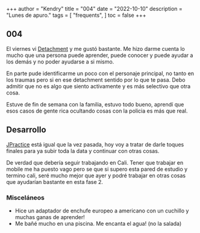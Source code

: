 +++
author = "Kendry"
title = "004"
date = "2022-10-10"
description = "Lunes de apuro."
tags = [
    "frequents",
]
toc = false
+++

## 004

El viernes vi [Detachment](https://www.imdb.com/title/tt1683526/) y me gustó bastante.
Me hizo darme cuenta lo mucho que una persona puede aprender, puede conocer y puede
ayudar a los demás y no poder ayudarse a si mismo.

En parte pude identificarme un poco con el personaje principal, no tanto en los traumas
pero si en ese detachment sentido por lo que te pasa. Debo admitir que no es algo que
siento activamente y es más selectivo que otra cosa.

Estuve de fin de semana con la familia, estuvo todo bueno, aprendí que esos casos de
gente rica ocultando cosas con la policia es más que real.

## Desarrollo

[JPractice](https://jp.kengru.do) está igual que la vez pasada, hoy voy a tratar de
darle toques finales para ya subir toda la data y continuar con otras cosas.

De verdad que debería seguir trabajando en Cali. Tener que trabajar en mobile
me ha puesto vago pero se que si supero esta pared de estudio y termino cali,
seré mucho mejor que ayer y podré trabajar en otras cosas que ayudarían bastante
en esta fase 2.

### Misceláneos

- Hice un adaptador de enchufe europeo a americano con un cuchillo y muchas ganas de
  aprender!
- Me bañé mucho en una piscina. Me encanta el agua! (no la salada)
